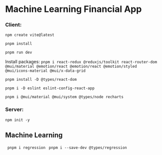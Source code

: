 # Machine Learning Financial App 

### Client:

```npm create vite@latest```

```pnpm install```

```pnpm run dev```

Install packages:
```pnpm i react-redux @reduxjs/toolkit react-router-dom @mui/material @emotion/react @emotion/react @emotion/styled @mui/icons-material @mui/x-data-grid```

```pnpm install -D @types/react-dom```

```pnpm i -D eslint eslint-config-react-app```

```pnpm i @mui/material @mui/system @types/node recharts```

### Server:
```npm init -y```

## Machine Learning

``` pnpm i regression```
``` pnpm i --save-dev @types/regression```

